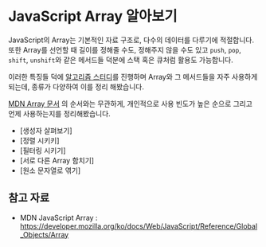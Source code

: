 # JavaScript Array 알아보기

JavaScript의 Array는 기본적인 자료 구조로, 다수의 데이터를 다루기에 적절합니다. 또한 Array를 선언할 때 길이를 정해줄 수도, 정해주지 않을 수도 있고 `push`, `pop`, `shift`, `unshift`와 같은 메서드들 덕분에 스택 혹은 큐처럼 활용도 가능합니다.

이러한 특징들 덕에 [알고리즘 스터디](https://github.com/Just-gomin/Algorithm_Study/tree/master/GroupStudy/JavaScript_Algorithm)를 진행하며 Array와 그 메서드들을 자주 사용하게 되는데, 종류가 다양하여 이를 정리 해봤습니다.

[MDN Array 문서](https://developer.mozilla.org/ko/docs/Web/JavaScript/Reference/Global_Objects/Array) 의 순서와는 무관하게, 개인적으로 사용 빈도가 높은 순으로 그리고 언제 사용하는지를 정리해봤습니다.

- [생성자 살펴보기]
- [정렬 시키키]
- [필터링 시키기]
- [서로 다른 Array 함치기]
- [원소 문자열로 엮기]

## 참고 자료

- MDN JavaScript Array : <https://developer.mozilla.org/ko/docs/Web/JavaScript/Reference/Global_Objects/Array>
